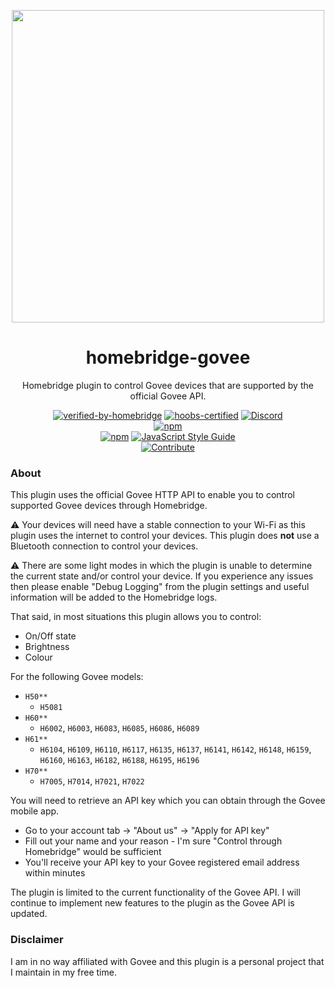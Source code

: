 <p align="center">
   <a href="https://github.com/homebridge/verified/blob/master/verified-plugins.json"><img src="https://user-images.githubusercontent.com/43026681/93664399-944e7780-fa66-11ea-8c5f-21b98d4532ce.png" width="500px"></a>
</p>
<span align="center">
  
# homebridge-govee 

 Homebridge plugin to control Govee devices that are supported by the official Govee API.
 
 [![verified-by-homebridge](https://badgen.net/badge/homebridge/verified/purple)](https://github.com/homebridge/homebridge/wiki/Verified-Plugins)
 [![hoobs-certified](https://badgen.net/badge/HOOBS/Certified/yellow)](https://plugins.hoobs.org/plugin/homebridge-govee)
 [![Discord](https://img.shields.io/discord/432663330281226270?color=728ED5&logo=discord&label=discord)](https://discord.com/channels/432663330281226270/742733745743855627)   
 [![npm](https://img.shields.io/npm/v/homebridge-govee/latest?label=release)](https://www.npmjs.com/package/homebridge-govee)   
 [![npm](https://img.shields.io/npm/dt/homebridge-govee)](https://www.npmjs.com/package/homebridge-govee)
  [![JavaScript Style Guide](https://img.shields.io/badge/code_style-standard-brightgreen.svg)](https://standardjs.com)   
 [![Contribute](https://img.shields.io/badge/contribute-a%20drink-yellow)](https://ko-fi.com/bwp91)

</span>

### About
This plugin uses the official Govee HTTP API to enable you to control supported Govee devices through Homebridge.

⚠️ Your devices will need have a stable connection to your Wi-Fi as this plugin uses the internet to control your devices. This plugin does **not** use a Bluetooth connection to control your devices.

⚠️ There are some light modes in which the plugin is unable to determine the current state and/or control your device. If you experience any issues then please enable "Debug Logging" from the plugin settings and useful information will be added to the Homebridge logs.

That said, in most situations this plugin allows you to control:

* On/Off state
* Brightness
* Colour

For the following Govee models:

* `H50**`
  * `H5081`
* `H60**`
  * `H6002`, `H6003`, `H6083`, `H6085`, `H6086`, `H6089` 
* `H61**`
  * `H6104`, `H6109`, `H6110`, `H6117`, `H6135`, `H6137`, `H6141`, `H6142`, `H6148`, `H6159`, `H6160`, `H6163`, `H6182`, `H6188`, `H6195`, `H6196`
* `H70**`
  * `H7005`, `H7014`, `H7021`, `H7022` 

You will need to retrieve an API key which you can obtain through the Govee mobile app.
* Go to your account tab → "About us" → "Apply for API key"
* Fill out your name and your reason - I'm sure "Control through Homebridge" would be sufficient
* You'll receive your API key to your Govee registered email address within minutes

The plugin is limited to the current functionality of the Govee API. I will continue to implement new features to the plugin as the Govee API is updated.

### Disclaimer
I am in no way affiliated with Govee and this plugin is a personal project that I maintain in my free time.
